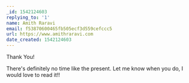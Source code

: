 ```yaml
---
_id: 1542124603
replying_to: '1'
name: Amith Raravi
email: f53870600465fb505ecf3d559cefccc5
url: https://www.amithraravi.com
date_created: 1542124603
---
```


Thank You!

There's definitely no time like the present. Let me know when you do, I would love to read it!!